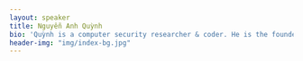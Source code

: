 ```yaml
---
layout: speaker
title: Nguyễn Anh Quỳnh
bio: 'Quỳnh is a computer security researcher & coder. He is the founder of open source projects <a href="http://capstone-engine.org">Capstone Engine</a> and <a href="http://unicorn-engine.org">Unicorn Engine</a>.'
header-img: "img/index-bg.jpg"
---
```

